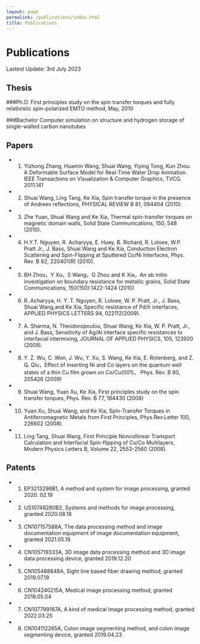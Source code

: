 ```yaml
---
layout: page
permalink: /publications/index.html
title: Publications
---
```


# Publications 

Lastest Update: 3rd July 2023

## Thesis

###Ph.D.
First principles study on the spin transfer torques and fully relativistic spin-polarized EMTO method, May, 2010

###Bachelor
Computer simulation on structure and hydrogen storage of single-walled carbon nanotubes

## Papers

- 1. Yizhong Zhang, Huamin Wang, Shuai Wang, Yiying Tong, Kun Zhou. A Deformable Surface Model for Real-Time Water Drop Animation. IEEE Transactions on Visualization & Computer Graphics, TVCG. 2011.141

- 2. Shuai Wang, Ling Tang, Ke Xia, Spin transfer torque in the presence of Andreev reflections, PHYSICAL REVIEW B 81, 094404 (2010). 

- 3. Zhe Yuan, Shuai Wang and Ke Xia, Thermal spin-transfer torques on magnetic domain walls, Solid State Communications, 150, 548 (2010). 

- 4. H.Y.T. Nguyen, R. Acharyya, E. Huey, B. Richard, R. Loloee, W.P. Pratt Jr., J. Bass, Shuai Wang and Ke Xia, Conduction Electron Scattering and Spin-Flipping at Sputtered Co/Ni Interfaces, Phys. Rev. B 82, 220401(R) (2010). 

- 5. BH Zhou，Y Xu，S Wang，G Zhou and K Xia，An ab initio investigation on boundary resistance for metallic grains, Solid State Communications, 150(150):1422-1424 (2010)

- 6. R. Acharyya, H. Y. T. Nguyen, R. Loloee, W. P. Pratt, Jr., J. Bass, Shuai Wang,and Ke Xia, Specific resistance of Pd/Ir interfaces, APPLIED PHYSICS LETTERS 94, 022112(2009). 

- 7. A. Sharma, N. Theodoropoulou, Shuai Wang, Ke Xia, W. P. Pratt, Jr., and J. Bass, Sensitivity of Ag/Al interface specific resistances to interfacial intermixing, JOURNAL OF APPLIED PHYSICS, 105, 123920 (2009). 

- 8. Y. Z. Wu, C. Won, J. Wu, Y. Xu, S. Wang, Ke Xia, E. Rotenberg, and Z. Q. Qiu，Effect of inserting Ni and Co layers on the quantum well states of a thin Cu film grown on Co/Cu(001)， Phys. Rev. B 80, 205426 (2009) 

- 9. Shuai Wang, Yuan Xu, Ke Xia, First principles study on the spin transfer torques, Phys. Rev. B 77, 184430 (2008) 

- 10. Yuan Xu, Shuai Wang, and Ke Xia, Spin-Transfer Torques in Antiferromagnetic Metals from First Principles, Phys.Rev.Letter 100, 226602 (2008). 

- 11. Ling Tang, Shuai Wang, First Principle Noncollinear Transport Calculation and Interfacial Spin-flipping of Cu/Co Multilayers, Modern Physics Letters B, Volume 22, 2553-2560 (2008).

## Patents

- 1. EP3213296B1, A method and system for image processing, granted 2020. 02.19
- 2. US10748280B2, Systems and methods for image processing, granted 2020.08.18
- 3. CN107157588A, The data processing method and image documentation equipment of image documentation equipment, granted 2021.05.18
- 4. CN105719333A, 3D image data processing method and 3D image data processing device, granted 2019.12.20
- 5. CN105488848A, Sight line based fiber drawing method, granted 2019.07.19
- 6. CN104240215A, Medical image processing method, granted 2018.05.04
- 7. CN107799167A, A kind of medical image processing method, granted 2022.03.25
- 8. CN104112265A, Colon image segmenting method, and colon image segmenting device, granted 2019.04.23



